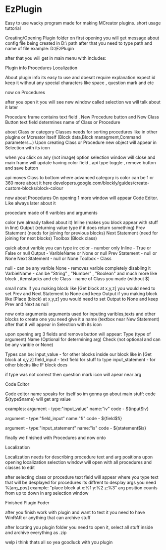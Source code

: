 # EzPlugin
Easy to use wacky program made for making MCreator plugins.
short usage tuttorial

Creating/Opening Plugin folder
on first opening you will get message about config file being created in D:\ path
after that you need to type path and name of file
example: D:\EzPlugin
>>>>>>>>>>>>>>>>>>>>>>>>>>>>>>>>>>>>>>>>>>>>>>>>>>>>>>>>>>>>>>>>>>>>>>>>>>>>>>>>>>>>>>>>>>>>>>>>>>>>>>>>>>>>>>>>>>>>>>>>>>>>>>>>>>>>>>>>>>>>>>>>>>>>>>>>>>
after that you will get in main menu with includes:

Plugin info
Procedures
Localization

About plugin info its easy to use and doesnt require explanation
expect id keep it without any special characters like space , question mark and etc
>>>>>>>>>>>>>>>>>>>>>>>>>>>>>>>>>>>>>>>>>>>>>>>>>>>>>>>>>>>>>>>>>>>>>>>>>>>>>>>>>>>>>>>>>>>>>>>>>>>>>>>>>>>>>>>>>>>>>>>>>>>>>>>>>>>>>>>>>>>>>>>>>>>>>>>>>>
now on Procedures
>>>>>>>>>>>>>>>>>>>>>>>>>>>>>>>>>>>>>>>>>>>>>>>>>>>>>>>>>>>>>>>>>>>>>>>>>>>>>>>>>>>>>>>>>>>>>>>>>>>>>>>>>>>>>>>>>>>>>>>>>>>>>>>>>>>>>>>>>>>>>>>>>>>>>>>>>>
after you open it you will see new window called selection
we will talk about it later
>>>>>>>>>>>>>>>>>>>>>>>>>>>>>>>>>>>>>>>>>>>>>>>>>>>>>>>>>>>>>>>>>>>>>>>>>>>>>>>>>>>>>>>>>>>>>>>>>>>>>>>>>>>>>>>>>>>>>>>>>>>>>>>>>>>>>>>>>>>>>>>>>>>>>>>>>>
Procedure frame contains text field , New Procedure button and New Class Button
text field determines name of Class or Procedure
>>>>>>>>>>>>>>>>>>>>>>>>>>>>>>>>>>>>>>>>>>>>>>>>>>>>>>>>>>>>>>>>>>>>>>>>>>>>>>>>>>>>>>>>>>>>>>>>>>>>>>>>>>>>>>>>>>>>>>>>>>>>>>>>>>>>>>>>>>>>>>>>>>>>>>>>>>
about Class or category
Classes needs for sorting procedures like in other plugins or Mcreator itself (Block data,Block managment,Command parameters...)
Upon creating Class or Procedure new object will appear in Selection with its icon

when you click on any (not image) option 
selection window will close and main frame will update having color field , api type toggle , remove button and save button

api moves Class to bottom where advanced category is
color can be 1 or 360 more about it here
developers.google.com/blockly/guides/create-custom-blocks/block-colour
>>>>>>>>>>>>>>>>>>>>>>>>>>>>>>>>>>>>>>>>>>>>>>>>>>>>>>>>>>>>>>>>>>>>>>>>>>>>>>>>>>>>>>>>>>>>>>>>>>>>>>>>>>>>>>>>>>>>>>>>>>>>>>>>>>>>>>>>>>>>>>>>>>>>>>>>>>
now about Procedures
On opening 1 more window will appear
Code Editor. Like always later about it

procedure made of 6 varibles and arguments

color (we already talked about it)
Inline (makes you block appear with stuff in line)
Output (returning value type if it does return something)
Prev Statement (needs for joining for previous blocks)
Next Statement (need for joining for next blocks)
Toolbox (Block class)

quick about varible you can type in:
color - number only
Inline - True or False or null
Output - VaribleName or None or null
Prev Statement - null or None
Next Statement - null or None
Toolbox - Class 

null - can be any varible
None - removes varible completely disabling it 
VarbielName - can be "String" , "Number" , "Boolean" and much more like block , itemstacks and etc
Class - name of Class you made (without $)
>>>>>>>>>>>>>>>>>>>>>>>>>>>>>>>>>>>>>>>>>>>>>>>>>>>>>>>>>>>>>>>>>>>>>>>>>>>>>>>>>>>>>>>>>>>>>>>>>>>>>>>>>>>>>>>>>>>>>>>>>>>>>>>>>>>>>>>>>>>>>>>>>>>>>>>>>>
small note:
if you making block like [Get block at x,y,z]
you would need to set Prev and Next Statement to None and keep Output
if you making block like [Place (block) at x,y,z]
you would need to set Output to None and keep Prev and Next as null
>>>>>>>>>>>>>>>>>>>>>>>>>>>>>>>>>>>>>>>>>>>>>>>>>>>>>>>>>>>>>>>>>>>>>>>>>>>>>>>>>>>>>>>>>>>>>>>>>>>>>>>>>>>>>>>>>>>>>>>>>>>>>>>>>>>>>>>>>>>>>>>>>>>>>>>>>>
now onto arguments
arguments used for inputing varibles,texts and other blocks
to create one you need give it a name (textbox near New Statement)
after that it will appear in Selection with its icon

upon opening arg 3 fields and remove button will appear:
Type (type of argument)
Name (Optional for determining arg)
Check (not optional and can be any varible or None)

Types can be:
input_value - for other blocks inside our block like in [Get block at x,y,z]
field_input - text field for stuff to type
input_statement - for other blocks like IF block does

if type was not correct then question mark icon will apear near arg
>>>>>>>>>>>>>>>>>>>>>>>>>>>>>>>>>>>>>>>>>>>>>>>>>>>>>>>>>>>>>>>>>>>>>>>>>>>>>>>>>>>>>>>>>>>>>>>>>>>>>>>>>>>>>>>>>>>>>>>>>>>>>>>>>>>>>>>>>>>>>>>>>>>>>>>>>>
Code Editor
>>>>>>>>>>>>>>>>>>>>>>>>>>>>>>>>>>>>>>>>>>>>>>>>>>>>>>>>>>>>>>>>>>>>>>>>>>>>>>>>>>>>>>>>>>>>>>>>>>>>>>>>>>>>>>>>>>>>>>>>>>>>>>>>>>>>>>>>>>>>>>>>>>>>>>>>>>
Code editor name speaks for itself so im gonna go about main stuff:
code ${type$name} will get arg value

examples:
argument - type:"input_value" name:"iv"
code - ${input$iv}

argument - type:"field_input" name:"fi"
code - ${field$fi}

argument - type:"input_statement" name:"is"
code - ${statement$is}

finally we finished with Procedures and now onto 
>>>>>>>>>>>>>>>>>>>>>>>>>>>>>>>>>>>>>>>>>>>>>>>>>>>>>>>>>>>>>>>>>>>>>>>>>>>>>>>>>>>>>>>>>>>>>>>>>>>>>>>>>>>>>>>>>>>>>>>>>>>>>>>>>>>>>>>>>>>>>>>>>>>>>>>>>>
Localization 
>>>>>>>>>>>>>>>>>>>>>>>>>>>>>>>>>>>>>>>>>>>>>>>>>>>>>>>>>>>>>>>>>>>>>>>>>>>>>>>>>>>>>>>>>>>>>>>>>>>>>>>>>>>>>>>>>>>>>>>>>>>>>>>>>>>>>>>>>>>>>>>>>>>>>>>>>>
Localization needs for describing procedure text and arg positions
upon opening localization selection window will open with all procedures and classes to edit

after selecting class or procedure text field will appear where you type text that will be desplayed
for procedures its diffrent
to desplay args you need %[arg_pos]
example: "place block at x:%1 y:%2 z:%3"
arg position counts from up to down in arg selection window
>>>>>>>>>>>>>>>>>>>>>>>>>>>>>>>>>>>>>>>>>>>>>>>>>>>>>>>>>>>>>>>>>>>>>>>>>>>>>>>>>>>>>>>>>>>>>>>>>>>>>>>>>>>>>>>>>>>>>>>>>>>>>>>>>>>>>>>>>>>>>>>>>>>>>>>>>>
Finished Plugin Foder 
>>>>>>>>>>>>>>>>>>>>>>>>>>>>>>>>>>>>>>>>>>>>>>>>>>>>>>>>>>>>>>>>>>>>>>>>>>>>>>>>>>>>>>>>>>>>>>>>>>>>>>>>>>>>>>>>>>>>>>>>>>>>>>>>>>>>>>>>>>>>>>>>>>>>>>>>>>
after you finish work with plugin and want to test it
you need to have WinRAR or anything that can archive stuff

after locating you plugin folder you need to open it, select all stuff inside and archive everything as .zip

welp i think thats all so yea goodluck with you plugin
